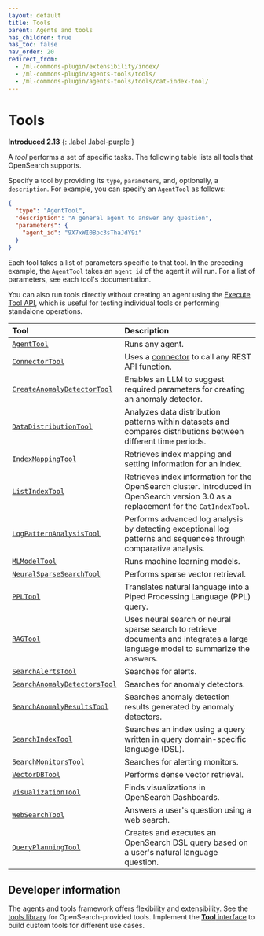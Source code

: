 ```yaml
---
layout: default
title: Tools
parent: Agents and tools
has_children: true
has_toc: false
nav_order: 20
redirect_from: 
  - /ml-commons-plugin/extensibility/index/
  - /ml-commons-plugin/agents-tools/tools/
  - /ml-commons-plugin/agents-tools/tools/cat-index-tool/
---
```


# Tools
**Introduced 2.13**
{: .label .label-purple }

A _tool_ performs a set of specific tasks. The following table lists all tools that OpenSearch supports.

Specify a tool by providing its `type`, `parameters`, and, optionally, a `description`. For example, you can specify an `AgentTool` as follows:

```json
{
  "type": "AgentTool",
  "description": "A general agent to answer any question",
  "parameters": {
    "agent_id": "9X7xWI0Bpc3sThaJdY9i"
  }
}
```

Each tool takes a list of parameters specific to that tool. In the preceding example, the `AgentTool` takes an `agent_id` of the agent it will run. For a list of parameters, see each tool's documentation.

You can also run tools directly without creating an agent using the [Execute Tool API]({{site.url}}{{site.baseurl}}/ml-commons-plugin/api/execute-tool/), which is useful for testing individual tools or performing standalone operations.

|Tool	| Description	|
|:---	|:---	|
|[`AgentTool`]({{site.url}}{{site.baseurl}}/ml-commons-plugin/agents-tools/tools/agent-tool/)	|Runs any agent. |
|[`ConnectorTool`]({{site.url}}{{site.baseurl}}/ml-commons-plugin/agents-tools/tools/connector-tool/)	| Uses a [connector]({{site.url}}{{site.baseurl}}/ml-commons-plugin/remote-models/connectors/) to call any REST API function. |
|[`CreateAnomalyDetectorTool`]({{site.url}}{{site.baseurl}}/ml-commons-plugin/agents-tools/tools/create-anomaly-detector/)	| Enables an LLM to suggest required parameters for creating an anomaly detector. |
|[`DataDistributionTool`]({{site.url}}{{site.baseurl}}/ml-commons-plugin/agents-tools/tools/data-distribution-tool/)	| Analyzes data distribution patterns within datasets and compares distributions between different time periods. |
|[`IndexMappingTool`]({{site.url}}{{site.baseurl}}/ml-commons-plugin/agents-tools/tools/index-mapping-tool/)	|Retrieves index mapping and setting information for an index. |
|[`ListIndexTool`]({{site.url}}{{site.baseurl}}/ml-commons-plugin/agents-tools/tools/list-index-tool/)	|Retrieves index information for the OpenSearch cluster. Introduced in OpenSearch version 3.0 as a replacement for the `CatIndexTool`. |
|[`LogPatternAnalysisTool`]({{site.url}}{{site.baseurl}}/ml-commons-plugin/agents-tools/tools/log-pattern-analysis-tool/)	|Performs advanced log analysis by detecting exceptional log patterns and sequences through comparative analysis. |
|[`MLModelTool`]({{site.url}}{{site.baseurl}}/ml-commons-plugin/agents-tools/tools/ml-model-tool/)	|Runs machine learning models.	|
|[`NeuralSparseSearchTool`]({{site.url}}{{site.baseurl}}/ml-commons-plugin/agents-tools/tools/neural-sparse-tool/)	| Performs sparse vector retrieval. |
|[`PPLTool`]({{site.url}}{{site.baseurl}}/ml-commons-plugin/agents-tools/tools/ppl-tool/)	|Translates natural language into a Piped Processing Language (PPL) query.	|
|[`RAGTool`]({{site.url}}{{site.baseurl}}/ml-commons-plugin/agents-tools/tools/rag-tool/)	|Uses neural search or neural sparse search to retrieve documents and integrates a large language model to summarize the answers. |
|[`SearchAlertsTool`]({{site.url}}{{site.baseurl}}/ml-commons-plugin/agents-tools/tools/search-alerts-tool/)	|Searches for alerts.	|
|[`SearchAnomalyDetectorsTool`]({{site.url}}{{site.baseurl}}/ml-commons-plugin/agents-tools/tools/search-anomaly-detectors/)	| Searches for anomaly detectors.	|
|[`SearchAnomalyResultsTool`]({{site.url}}{{site.baseurl}}/ml-commons-plugin/agents-tools/tools/search-anomaly-results/)	| Searches anomaly detection results generated by anomaly detectors.	|
|[`SearchIndexTool`]({{site.url}}{{site.baseurl}}/ml-commons-plugin/agents-tools/tools/search-index-tool/)	|Searches an index using a query written in query domain-specific language (DSL). |
|[`SearchMonitorsTool`]({{site.url}}{{site.baseurl}}/ml-commons-plugin/agents-tools/tools/search-monitors-tool/)	| Searches for alerting monitors.	|
|[`VectorDBTool`]({{site.url}}{{site.baseurl}}/ml-commons-plugin/agents-tools/tools/vector-db-tool/)	|Performs dense vector retrieval.	|
|[`VisualizationTool`]({{site.url}}{{site.baseurl}}/ml-commons-plugin/agents-tools/tools/visualization-tool/)	|Finds visualizations in OpenSearch Dashboards.	|
|[`WebSearchTool`]({{site.url}}{{site.baseurl}}/ml-commons-plugin/agents-tools/tools/web-search-tool/)	|Answers a user's question using a web search.	|
|[`QueryPlanningTool`]({{site.url}}{{site.baseurl}}/ml-commons-plugin/agents-tools/tools/query-planning-tool/)	|Creates and executes an OpenSearch DSL query based on a user's natural language question.	|

## Developer information

The agents and tools framework offers flexibility and extensibility. See the [tools library](https://github.com/opensearch-project/skills/tree/main/src/main/java/org/opensearch/agent/tools) for OpenSearch-provided tools. Implement the [**Tool** interface](https://github.com/opensearch-project/ml-commons/blob/2.x/spi/src/main/java/org/opensearch/ml/common/spi/tools/Tool.java) to build custom tools for different use cases.
